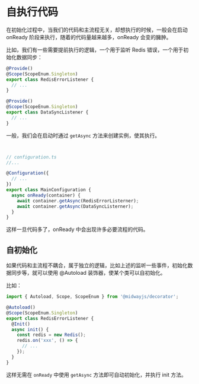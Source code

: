 # 自执行代码

在初始化过程中，当我们的代码和主流程无关，却想执行的时候，一般会在启动 onReady 阶段来执行，随着的代码量越来越多，onReady 会变的臃肿。

比如，我们有一些需要提前执行的逻辑，一个用于监听 Redis 错误，一个用于初始化数据同步：

```typescript
@Provide()
@Scope(ScopeEnum.Singleton)
export class RedisErrorListener {
  // ...
}

@Provide()
@Scope(ScopeEnum.Singleton)
export class DataSyncListener {
  // ...
}
```

一般，我们会在启动时通过 `getAsync` 方法来创建实例，使其执行。

```typescript


// configuration.ts
//...

@Configuration({
  // ...
})
export class MainConfiguration {
  async onReady(container) {
    await container.getAsync(RedisErrorListerner);
    await container.getAsync(DataSyncListerner);
  }
}

```

这样一旦代码多了，onReady 中会出现许多必要流程的代码。



## 自初始化

如果代码和主流程不耦合，属于独立的逻辑，比如上述的监听一些事件，初始化数据同步等，就可以使用 @Autoload 装饰器，使某个类可以自初始化。

比如：

```typescript
import { Autoload, Scope, ScopeEnum } from '@midwayjs/decorator';

@Autoload()
@Scope(ScopeEnum.Singleton)
export class RedisErrorListener {
  @Init()
  async init() {
    const redis = new Redis();
    redis.on('xxx', () => {
      // ...
    });
  }
}
```

这样无需在 `onReady` 中使用 `getAsync` 方法即可自动初始化，并执行 init 方法。




